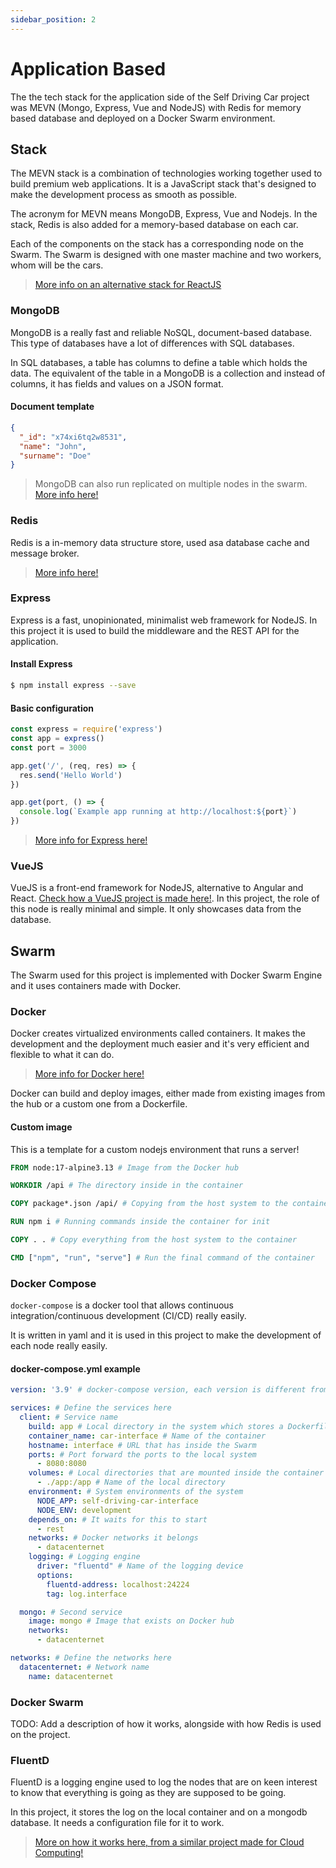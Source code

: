 ```yaml
---
sidebar_position: 2
---
```


# Application Based

The the tech stack for the application side of the Self Driving Car project was MEVN (Mongo, Express, Vue and NodeJS) with Redis for memory based database and deployed on a Docker Swarm environment.

## Stack

The MEVN stack is a combination of technologies working together used to build premium web applications. It is a JavaScript stack that's designed to make the development process as smooth as possible.

The acronym for MEVN means MongoDB, Express, Vue and Nodejs. In the stack, Redis is also added for a memory-based database on each car.

Each of the components on the stack has a corresponding node on the Swarm. The Swarm is designed with one master machine and two workers, whom will be the cars.

> [More info on an alternative stack for ReactJS](https://www.softprodigysolutions.com/mern-stack-the-most-preferred-technology-stack-for-web-development/)

### MongoDB

MongoDB is a really fast and reliable NoSQL, document-based database. This type of databases have a lot of differences with SQL databases.

In SQL databases, a table has columns to define a table which holds the data. The equivalent of the table in a MongoDB is a collection and instead of columns, it has fields and values on a JSON format.

#### Document template

```json
{
  "_id": "x74xi6tq2w8531",
  "name": "John",
  "surname": "Doe"
}
```

> MongoDB can also run replicated on multiple nodes in the swarm. [More info here!](https://docs.mongodb.com/manual/replication/)

### Redis

Redis is a in-memory data structure store, used asa database cache and message broker.

> [More info here!](https://redis.io/)

### Express

Express is a fast, unopinionated, minimalist web framework for NodeJS. In this project it is used to build the middleware and the REST API for the application.

#### Install Express

```bash
$ npm install express --save
```

#### Basic configuration

```js
const express = require('express')
const app = express()
const port = 3000

app.get('/', (req, res) => {
  res.send('Hello World')
})

app.get(port, () => {
  console.log(`Example app running at http://localhost:${port}`)
})
```

> [More info for Express here!](https://expressjs.com/)

### VueJS

VueJS is a front-end framework for NodeJS, alternative to Angular and React. [Check how a VueJS project is made here!](https://v3.vuejs.org/guide/introduction.html#what-is-vue-js). In this project, the role of this node is really minimal and simple. It only showcases data from the database.

## Swarm

The Swarm used for this project is implemented with Docker Swarm Engine and it uses containers made with Docker.

### Docker

Docker creates virtualized environments called containers. It makes the development and the deployment much easier and it's very efficient and flexible to what it can do.

> [More info for Docker here!](https://www.docker.com/)

Docker can build and deploy images, either made from existing images from the hub or a custom one from a Dockerfile.

#### Custom image

This is a template for a custom nodejs environment that runs a server!

```Dockerfile
FROM node:17-alpine3.13 # Image from the Docker hub

WORKDIR /api # The directory inside in the container

COPY package*.json /api/ # Copying from the host system to the container

RUN npm i # Running commands inside the container for init

COPY . . # Copy everything from the host system to the container

CMD ["npm", "run", "serve"] # Run the final command of the container
```

### Docker Compose

``docker-compose`` is a docker tool that allows continuous integration/continuous development (CI/CD) really easily.

It is written in yaml and it is used in this project to make the development of each node really easily.

#### docker-compose.yml example

```yaml
version: '3.9' # docker-compose version, each version is different from the other

services: # Define the services here
  client: # Service name
    build: app # Local directory in the system which stores a Dockerfile
    container_name: car-interface # Name of the container
    hostname: interface # URL that has inside the Swarm
    ports: # Port forward the ports to the local system
      - 8080:8080
    volumes: # Local directories that are mounted inside the container
      - ./app:/app # Name of the local directory
    environment: # System environments of the system
      NODE_APP: self-driving-car-interface
      NODE_ENV: development
    depends_on: # It waits for this to start
      - rest
    networks: # Docker networks it belongs
      - datacenternet
    logging: # Logging engine
      driver: "fluentd" # Name of the logging device
      options:
        fluentd-address: localhost:24224
        tag: log.interface

  mongo: # Second service
    image: mongo # Image that exists on Docker hub
    networks:
      - datacenternet

networks: # Define the networks here
  datacenternet: # Network name
    name: datacenternet
```

### Docker Swarm

TODO: Add a description of how it works, alongside with how Redis is used on the project.

### FluentD

FluentD is a logging engine used to log the nodes that are on keen interest to know that everything is going as they are supposed to be going.

In this project, it stores the log on the local container and on a mongodb database. It needs a configuration file for it to work.

> [More on how it works here, from a similar project made for Cloud Computing!](https://github.com/IakMastro/Cloud-Eshop-Project-2021)